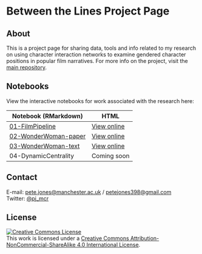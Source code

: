 # Between the Lines Project Page

## About

This is a project page for sharing data, tools and info related to my research on using character interaction networks to examine gendered character positions in popular film narratives. For more info on the project, visit the [main repository](https://github.com/pj398/between-the-lines).

## Notebooks

View the interactive notebooks for work associated with the research here:

| Notebook (RMarkdown) | HTML  |
| -----	| ----- |
| [01-FilmPipeline](https://github.com/pj398/between-the-lines/blob/master/01-FilmPipeline.Rmd) | [View online](https://pj398.github.io/between-the-lines/notebooks/01-FilmPipeline.html) |
| [02-WonderWoman-paper](https://github.com/pj398/between-the-lines/blob/master/02-WonderWoman-paper.Rmd) | [View online](https://pj398.github.io/between-the-lines/notebooks/02-WonderWoman-paper.html) |
| [03-WonderWoman-text](https://github.com/pj398/between-the-lines/blob/master/03-WonderWoman-text.Rmd) | [View online](https://pj398.github.io/between-the-lines/notebooks/03-WonderWoman-text.html) |
| 04-DynamicCentrality |  Coming soon |

## Contact

E-mail: pete.jones@manchester.ac.uk / petejones398@gmail.com  
Twitter: [@pj_mcr](https://twitter.com/pj_mcr)

## License

<a rel="license" href="http://creativecommons.org/licenses/by-nc-sa/4.0/"><img alt="Creative Commons License" style="border-width:0" src="https://i.creativecommons.org/l/by-nc-sa/4.0/88x31.png" /></a><br />This work is licensed under a <a rel="license" href="http://creativecommons.org/licenses/by-nc-sa/4.0/">Creative Commons Attribution-NonCommercial-ShareAlike 4.0 International License</a>.